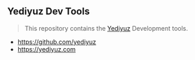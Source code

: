 ## Yediyuz Dev Tools

> This repository contains the [Yediyuz](https://github.com/yediyuz) Development tools.


- https://github.com/yediyuz
- https://yediyuz.com